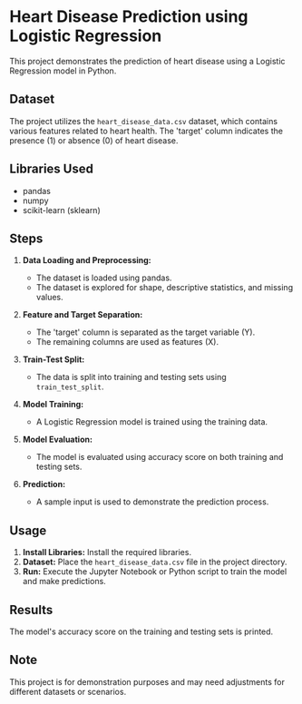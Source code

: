 # Heart Disease Prediction using Logistic Regression

This project demonstrates the prediction of heart disease using a Logistic Regression model in Python.

## Dataset

The project utilizes the `heart_disease_data.csv` dataset, which contains various features related to heart health. The 'target' column indicates the presence (1) or absence (0) of heart disease.

## Libraries Used

- pandas
- numpy
- scikit-learn (sklearn)

## Steps

1. **Data Loading and Preprocessing:**
   - The dataset is loaded using pandas.
   - The dataset is explored for shape, descriptive statistics, and missing values.

2. **Feature and Target Separation:**
   - The 'target' column is separated as the target variable (Y).
   - The remaining columns are used as features (X).

3. **Train-Test Split:**
   - The data is split into training and testing sets using `train_test_split`.

4. **Model Training:**
   - A Logistic Regression model is trained using the training data.

5. **Model Evaluation:**
   - The model is evaluated using accuracy score on both training and testing sets.

6. **Prediction:**
   - A sample input is used to demonstrate the prediction process.

## Usage

1. **Install Libraries:** Install the required libraries.
2. **Dataset:** Place the `heart_disease_data.csv` file in the project directory.
3. **Run:** Execute the Jupyter Notebook or Python script to train the model and make predictions.

## Results

The model's accuracy score on the training and testing sets is printed.

## Note

This project is for demonstration purposes and may need adjustments for different datasets or scenarios.
